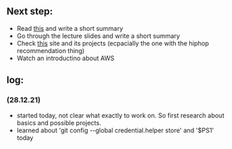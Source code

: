 ## Next step:
- Read [this](https://www.astera.com/type/blog/what-is-data-warehousing/) and write a short summary
- Go through the lecture slides and write a short summary
- Check [this](https://www.dataengineering.academy/pipeline-data-engineering-academy-blog/the-data-engineering-portfolio-project) site and its projects (ecpacially the one with the hiphop recommendation thing)
- Watch an introductino about AWS

## log:
### (28.12.21) 
- started today, not clear what exactly to work on. So first research about basics and possible projects. 
- learned about 'git config --global credential.helper store' and '$PS1' today
